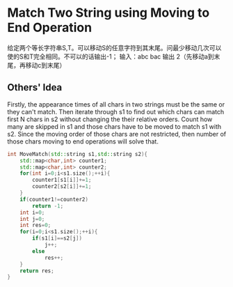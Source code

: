 # Match Two String using Moving to End Operation

给定两个等长字符串S,T。可以移动S的任意字符到其末尾。问最少移动几次可以使的S和T完全相同。不可以的话输出-1；
输入：abc
bac
输出  2（先移动a到末尾，再移动c到末尾）

## Others' Idea
Firstly, the appearance times of all chars in two strings must be the same or they can't match. Then iterate through s1 to find out which chars can match first N chars in s2 without changing the their relative orders. Count how many are skipped in s1 and those chars have to be moved to match s1 with s2. Since the moving order of those chars are not restricted, then number of those chars moving to end operations will solve that.
```c++
int MoveMatch(std::string s1,std::string s2){
    std::map<char,int> counter1;
    std::map<char,int> counter2;
    for(int i=0;i<s1.size();++i){
        counter1[s1[i]]+=1;
        counter2[s2[i]]+=1;
    }
    if(counter1!=counter2)
        return -1;
    int i=0;
    int j=0;
    int res=0;
    for(i=0;i<s1.size();++i){
        if(s1[i]==s2[j])
            j++;
        else
            res++;
    }
    return res;
}
```